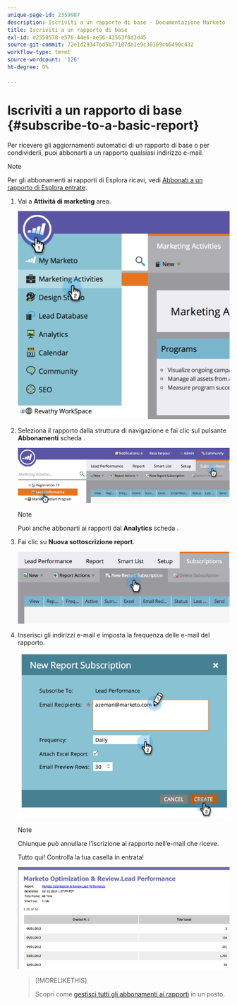 ```yaml
---
unique-page-id: 2359987
description: Iscriviti a un rapporto di base - Documentazione Marketo - Documentazione del prodotto
title: Iscriviti a un rapporto di base
exl-id: d2550578-e576-44e6-ae56-43563f8d3d45
source-git-commit: 72e1d29347bd5b77107da1e9c30169cb6490c432
workflow-type: tm+mt
source-wordcount: '126'
ht-degree: 0%

---
```


# Iscriviti a un rapporto di base {#subscribe-to-a-basic-report}

Per ricevere gli aggiornamenti automatici di un rapporto di base o per condividerli, puoi abbonarti a un rapporto qualsiasi indirizzo e-mail.

>[!NOTE]
>
>Per gli abbonamenti ai rapporti di Esplora ricavi, vedi [Abbonati a un rapporto di Esplora entrate](/help/marketo/product-docs/reporting/revenue-cycle-analytics/revenue-explorer/subscribe-to-a-revenue-explorer-report.md).

1. Vai a **Attività di marketing** area.

   ![](assets/image2014-9-16-10-3a31-3a54.png)

1. Seleziona il rapporto dalla struttura di navigazione e fai clic sul pulsante **Abbonamenti** scheda .

   ![](assets/image2014-9-16-10-3a32-3a1.png)

   >[!NOTE]
   >
   >Puoi anche abbonarti ai rapporti dal **Analytics** scheda .

1. Fai clic su **Nuova sottoscrizione report**.

   ![](assets/image2014-9-16-10-3a32-3a24.png)

1. Inserisci gli indirizzi e-mail e imposta la frequenza delle e-mail del rapporto.

   ![](assets/image2014-9-16-10-3a32-3a31.png)

   >[!NOTE]
   >
   >Chiunque può annullare l’iscrizione al rapporto nell’e-mail che riceve.

   Tutto qui! Controlla la tua casella in entrata!

   ![](assets/image2014-9-16-10-3a32-3a49.png)

   >[!MORELIKETHIS]
   >
   >Scopri come [gestisci tutti gli abbonamenti ai rapporti](/help/marketo/product-docs/reporting/basic-reporting/report-subscriptions/manage-report-subscriptions.md) in un posto.
